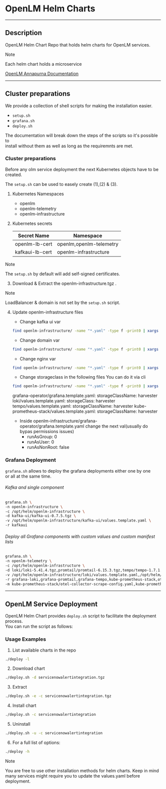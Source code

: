 # OpenLM Helm Charts
---
## Description

OpenLM Helm Chart Repo that holds helm charts for OpenLM services.

> [!note]
> Each helm chart holds a microservice

[OpenLM Annapurna Documentation](openlm.com/documentation)

---
## Cluster preparations

We provide a collection of shell scripts for making the installation easier.

- `setup.sh`
- `grafana.sh`
- `deploy.sh`

The documentation will break down the steps of the scripts so it's possible to  
install without them as well as long as the requiremnts are met.

### Cluster preparations

Before any olm service deployment the next Kubernetes objects have to be created.  

The `setup.sh` can be used to easely create (1),(2) & (3).

1. Kubernetes Namespaces

    - openlm
    - openlm-telemetry
    - openlm-infrastructure

2. Kubernetes secrets

    | Secret Name | Namespace |
    | --- | --- |
    | openlm-lb-cert |openlm,openlm-telemetry |
    | kafkaui-lb-cert |openlm-infrastructure |

>[!Note]
>The `setup.sh` by default will add self-signed certificates. 

3. Download & Extract the openlm-infrastructure.tgz .

>[!Note]
>LoadBalancer & domain is not set by the `setup.sh` script.

4. Update openlm-infrastructure files

    - Change kafka ui var

    ``` sh
    find openlm-infrastructure/ -name "*.yaml" -type f -print0 | xargs -0 -I {} sed -i 's|\$KAFKAUI_HOST|kafkaui-dev-k8s-us-cloud.openlm.com|g' {}
    ```

    - Change domain var

    ``` sh
    find openlm-infrastructure/ -name "*.yaml" -type f -print0 | xargs -0 -I {} sed -i 's|\$LB_FQDN|dev-k8s-us-cloud.openlm.com|g' {}
    ```

    - Change nginx var

    ``` sh
    find openlm-infrastructure/ -name "*.yaml" -type f -print0 | xargs -0 -I {} sed -i 's|ingressClassName: public|ingressClassName: nginx|g' {}
    ```

    - Change storageclass in the following files
    You can do it via cli
    ``` sh
    find openlm-infrastructure/ -name "*.yaml" -type f -print0 | xargs -0 -I {} sed -i 's|storageClassName: public|storageClassName: nginx|g' {}
    ```

    grafana-operator/grafana.template.yaml:      storageClassName: harvester
    loki/values.template.yaml:    storageClass: harvester
    tempo/values.template.yaml:  storageClassName: harvester
    kube-prometheus-stack/values.template.yaml:          storageClassName: harvester

    - Inside openlm-infrastructure/grafana-operator/grafana.template.yaml change the next val(usually do bypas permissions issues)
        - runAsGroup: 0
        - runAsUser: 0
        - runAsNonRoot: false


### Grafana Deployment

`grafana.sh` allows to deploy the grafana deployments either one by one  
    or all at the same time.

###### Kafka and single component

``` sh
grafana.sh \
-n openlm-infrastructure \
-c /opt/helm/openlm-infrastructure \
-d kafka-ui/kafka-ui-0.7.5.tgz \
-v /opt/helm/openlm-infrastructure/kafka-ui/values.template.yaml \
-r kafkaui
```

###### Deploy all Grafana components with custom values and custom manifest lists

``` sh
grafana.sh \
-n openlm-telemetry \
-c /opt/helm/openlm-infrastructure \
-d loki/loki-5.41.4.tgz,promtail/promtail-6.15.3.tgz,tempo/tempo-1.7.1.tgz,kube-prometheus-stack/kube-prometheus-stack-56.7.0.tgz,otel-collector/opentelemetry-collector-0.77.0.tgz,grafana-operator/grafana-operator-v5.6.3.tgz \
-v /opt/helm/openlm-infrastructure/loki/values.template.yaml,/opt/helm/openlm-infrastructure/promtail/values.template.yaml,openlm-infrastructure/tempo/values.template.yaml,openlm-infrastructure/kube-prometheus-stack/values.template.yaml,openlm-infrastructure/otel-collector/values.template.yaml \
-r grafana-loki,grafana-promtail,grafana-tempo,kube-prometheus-stack,otel-collector,grafana-operator \
-m kube-prometheus-stack/otel-collector-scrape-config.yaml,kube-prometheus-stack/nginx-ingress-scrape-config.template.yaml,grafana-operator/grafana.template.yaml,grafana-operator/datasources/prometheus-datasource.yaml,grafana-operator/datasources/loki-datasource.yaml,grafana-operator/datasources/tempo-datasource.yaml,grafana-operator/dashboards
```

---
## OpenLM Service Deployment

OpenLM Helm Chart provides `deploy.sh` script to facilitate the deployment process.  
You can run the script as follows:

### Usage Examples

1) List available charts in the repo
``` sh
./deploy -l
```

2) Download chart
``` sh
./deploy.sh -d servicenowalertintegration.tgz
```

3) Extract
``` sh
./deploy.sh -e -c servicenowalertintegration.tgz
```

4) Install chart
``` sh
./deploy.sh -c servicenowalertintegration
```

5) Uninstall 
``` sh
./deploy.sh -u -c servicenowalertintegration
```

6) For a full list of options:
``` sh
./deploy -h
```


>[!Note]
>You are free to use other installation methods for helm charts. Keep in mind  
>many services might require you to update the values.yaml before deployment.
